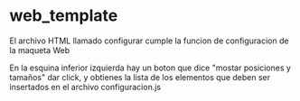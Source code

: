 # web_template

El archivo HTML llamado configurar cumple la funcion de configuracion de la maqueta Web 

En la esquina inferior izquierda hay un boton que dice "mostar posiciones y tamaños" dar click, y obtienes la lista de los elementos que deben ser insertados en el archivo configuracion.js

